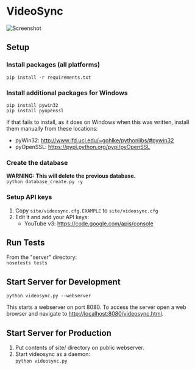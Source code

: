 VideoSync
=========

![Screenshot](http://i.imgur.com/yBRf0KL.png)

Setup
-----

### Install packages (all platforms)

`pip install -r requirements.txt`    

### Install additional packages for Windows

`pip install pywin32`    
`pip install pyopenssl`

If that fails to install, as it does on Windows when this was written, install them manually from these locations:

* pyWin32: http://www.lfd.uci.edu/~gohlke/pythonlibs/#pywin32
* pyOpenSSL: https://pypi.python.org/pypi/pyOpenSSL

### Create the database

**WARNING: This will delete the previous database.**    
`python database_create.py -y`

### Setup API keys

1. Copy `site/videosync.cfg.EXAMPLE` to `site/videosync.cfg`
2. Edit it and add your API keys:
	* YouTube v3: https://code.google.com/apis/console

Run Tests
---------

From the "server" directory:    
`nosetests tests`


Start Server for Development
----------------------------

`python videosync.py --webserver`

This starts a webserver on port 8080.  To access the server open a web browser and navigate to [http://localhost:8080/videosync.html](http://localhost:8080/videosync.html).


Start Server for Production
---------------------------

1. Put contents of site/ directory on public webserver.
2. Start videosync as a daemon:    
	`python videosync.py`
